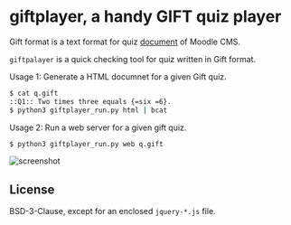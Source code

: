 # giftplayer, a handy GIFT quiz player

Gift format is a text format for quiz [document](https://docs.moodle.org/23/en/GIFT_format) of Moodle CMS.

`giftpalayer` is a quick checking tool for quiz written in Gift format.

Usage 1: Generate a HTML documnet for a given Gift quiz.

```sh
$ cat q.gift
::Q1:: Two times three equals {=six =6}.
$ python3 giftplayer_run.py html | bcat
```

Usage 2: Run a web server for a given gift quiz.

```sh
$ python3 giftplayer_run.py web q.gift
```

![screenshot](https://cloud.githubusercontent.com/assets/1262286/23262779/3a286298-fa1f-11e6-8686-16cb31643d59.jpg)

## License

BSD-3-Clause, except for an enclosed `jquery-*.js` file.
